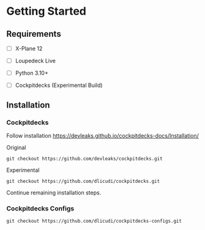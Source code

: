 # Getting Started

## Requirements

- [ ] X-Plane 12
- [ ] Loupedeck Live
- [ ] Python 3.10+
- [ ] Cockpitdecks (Experimental Build)


## Installation

### Cockpitdecks
Follow installation https://devleaks.github.io/cockpitdecks-docs/Installation/


Original
```
git checkout https://github.com/devleaks/cockpitdecks.git
```

Experimental
```
git checkout https://github.com/dlicudi/cockpitdecks.git
```

Continue remaining installation steps.


### Cockpitdecks Configs

```
git checkout https://github.com/dlicudi/cockpitdecks-configs.git
```



